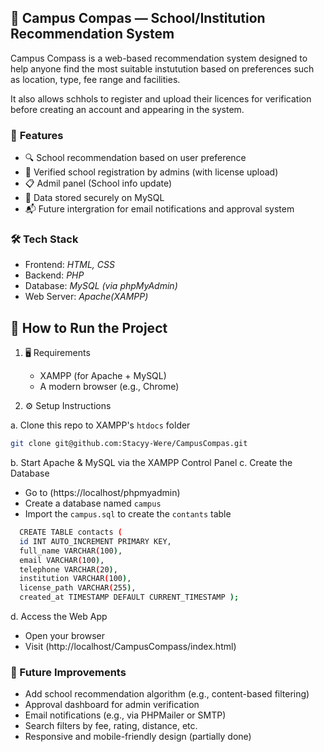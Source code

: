 ## 🧭 Campus Compas — School/Institution Recommendation System

Campus Compass is a web-based recommendation system designed to help anyone find the most suitable instutution based on preferences such as location, type, fee range and facilities.

It also allows schhols to register and upload their licences for verification before creating an account and appearing in the system.

### 📌 **Features**
   - 🔍 School recommendation based on user preference
   - 🏫 Verified school registration by admins (with license upload)
   - 📋 Admil panel (School info update)
   - 📁 Data stored securely on MySQL
   - 📬 Future intergration for email notifications and approval system

### 🛠️ **Tech Stack**
- Frontend: *HTML, CSS*
- Backend: *PHP*
- Database: *MySQL (via phpMyAdmin)*
- Web Server: *Apache(XAMPP)*
        
## 🚀 How to Run the Project
1. 🖥️ Requirements
   - XAMPP (for Apache + MySQL)
   - A modern browser (e.g., Chrome)

2. ⚙️ Setup Instructions
   
a. Clone this repo to XAMPP's `htdocs` folder
```bash
git clone git@github.com:Stacyy-Were/CampusCompas.git
```
b. Start Apache & MySQL via the XAMPP Control Panel
c. Create the Database
- Go to (https://localhost/phpmyadmin)
- Create a database named `campus`
- Import the `campus.sql` to create the `contants` table
  
```bash
  CREATE TABLE contacts (
  id INT AUTO_INCREMENT PRIMARY KEY,
  full_name VARCHAR(100),
  email VARCHAR(100),
  telephone VARCHAR(20),
  institution VARCHAR(100),
  license_path VARCHAR(255),
  created_at TIMESTAMP DEFAULT CURRENT_TIMESTAMP );
```
d. Access the Web App
- Open your browser
- Visit (http://localhost/CampusCompass/index.html)

### 📌 Future Improvements
- Add school recommendation algorithm (e.g., content-based filtering)
- Approval dashboard for admin verification
- Email notifications (e.g., via PHPMailer or SMTP)
- Search filters by fee, rating, distance, etc.
- Responsive and mobile-friendly design (partially done)


        
